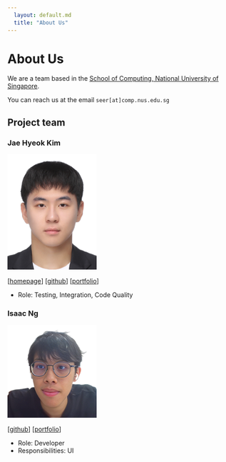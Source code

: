 ```yaml
---
  layout: default.md
  title: "About Us"
---
```


# About Us

We are a team based in the [School of Computing, National University of Singapore](http://www.comp.nus.edu.sg).

You can reach us at the email `seer[at]comp.nus.edu.sg`

## Project team

### Jae Hyeok Kim

<img src="images/zzawook.png" width="200px">

[[homepage](http://kjaehyeok21.dev)]
[[github](https://github.com/zzawook)]
[[portfolio](team/johndoe.md)]

* Role: Testing, Integration, Code Quality

### Isaac Ng

<img src="images/izn432.png" width="200px">

[[github](http://github.com/izn432)]
[[portfolio](team/johndoe.md)]

* Role: Developer
* Responsibilities: UI
